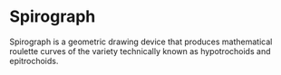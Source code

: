 # Spirograph
Spirograph is a geometric drawing device that produces mathematical roulette curves of the variety technically known as hypotrochoids and epitrochoids.
